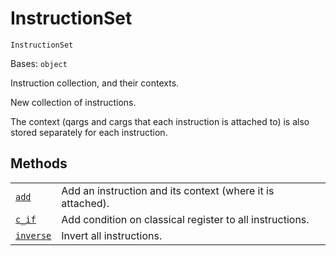 # InstructionSet

`InstructionSet`

Bases: `object`

Instruction collection, and their contexts.

New collection of instructions.

The context (qargs and cargs that each instruction is attached to) is also stored separately for each instruction.

## Methods

|                                                                                                                                  |                                                            |
| -------------------------------------------------------------------------------------------------------------------------------- | ---------------------------------------------------------- |
| [`add`](qiskit.circuit.InstructionSet.add#qiskit.circuit.InstructionSet.add "qiskit.circuit.InstructionSet.add")                 | Add an instruction and its context (where it is attached). |
| [`c_if`](qiskit.circuit.InstructionSet.c_if#qiskit.circuit.InstructionSet.c_if "qiskit.circuit.InstructionSet.c_if")             | Add condition on classical register to all instructions.   |
| [`inverse`](qiskit.circuit.InstructionSet.inverse#qiskit.circuit.InstructionSet.inverse "qiskit.circuit.InstructionSet.inverse") | Invert all instructions.                                   |

